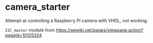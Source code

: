 # camera_starter
Attempt at controlling a Raspberry Pi camera with VHDL, not working.

`I2C_master` module from https://eewiki.net/pages/viewpage.action?pageId=10125324
